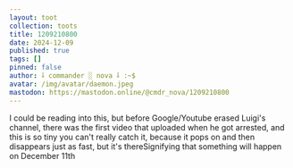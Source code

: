 ```yaml
---
layout: toot
collection: toots
title: 1209210800
date: 2024-12-09
published: true
tags: []
pinned: false
author: ⸸ commander ░ nova ⸸ :~$
avatar: /img/avatar/daemon.jpeg
mastodon: https://mastodon.online/@cmdr_nova/1209210800
---
```


I could be reading into this, but before Google/Youtube erased Luigi's channel, there was the first video that uploaded when he got arrested, and this is so tiny you can't really catch it, because it pops on and then disappears just as fast, but it's thereSignifying that something will happen on December 11th

